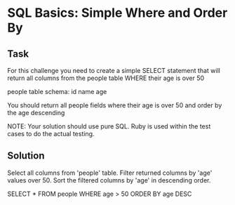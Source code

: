 # SQL Basics: Simple Where and Order By

## Task
For this challenge you need to create a simple SELECT statement that will return all columns from the people table WHERE their age is over 50

people table schema: 
id
name
age

You should return all people fields where their age is over 50 and order by the age descending

NOTE: Your solution should use pure SQL. Ruby is used within the test cases to do the actual testing.


## Solution
Select all columns from 'people' table.
Filter returned columns by 'age' values over 50.
Sort the filtered columns by 'age' in descending order.

SELECT *
FROM people
WHERE age > 50
ORDER BY age DESC
